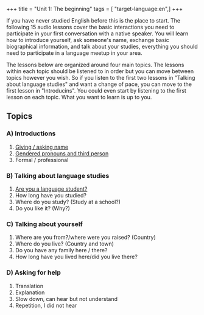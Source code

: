 +++
title = "Unit 1: The beginning"
tags = [ "target-language:en",]
+++

If you have never studied English before this is the place to start. The
following 15 audio lessons cover the basic interactions you need to
participate in your first conversation with a native speaker. You will
learn how to introduce yourself, ask someone's name, exchange basic
biographical information, and talk about your studies, everything you
should need to participate in a language meetup in your area.

The lessons below are organized around four main topics. The lessons
within each topic should be listened to in order but you can move
between topics however you wish. So if you listen to the first two
lessons in "Talking about language studies" and want a change of pace,
you can move to the first lesson in "Introducins". You could even start
by listening to the first lesson on each topic. What you want to learn
is up to you.

## Topics

### A) Introductions

1.  [Giving / asking
    name](http://wikiotics.org/en/LLT-Conversation-Unit1-Introductions1)
2.  [Gendered pronouns and third
    person](http://wikiotics.org/en/LLT-Conversation-Unit1-Introductions2)
3.  Formal / professional

### B) Talking about language studies

1.  [Are you a language
    student?](http://wikiotics.org/en/LLT-Conversation-Unit1-LangStudent1)
2.  How long have you studied?
3.  Where do you study? (Study at a school?)
4.  Do you like it? (Why?)

### C) Talking about yourself

1.  Where are you from?/where were you raised? (Country)
2.  Where do you live? (Country and town)
3.  Do you have any family here / there?
4.  How long have you lived here/did you live there?

### D) Asking for help

1.  Translation
2.  Explanation
3.  Slow down, can hear but not understand
4.  Repetition, I did not hear
